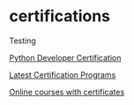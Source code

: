 # certifications

Testing

[Python Developer Certification](https://www.tutorialspoint.com/certification/python-developer-s-guide-for-2022/index.asp)

[Latest Certification Programs](https://www.tutorialspoint.com/latest/certifications)

[Online courses with certificates](https://www.tutorialspoint.com/latest/courses)
